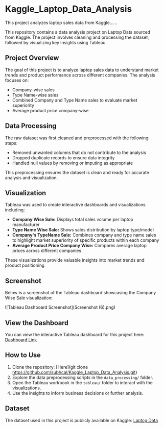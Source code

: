 # Kaggle_Laptop_Data_Analysis
This project analyzes laptop sales data from Kaggle......

This repository contains a data analysis project on Laptop Data sourced from Kaggle. The project involves cleaning and processing the dataset, followed by visualizing key insights using Tableau.

## Project Overview

The goal of this project is to analyze laptop sales data to understand market trends and product performance across different companies. The analysis focuses on:

- Company-wise sales
- Type Name-wise sales
- Combined Company and Type Name sales to evaluate market superiority
- Average product price company-wise

## Data Processing

The raw dataset was first cleaned and preprocessed with the following steps:

- Removed unwanted columns that do not contribute to the analysis
- Dropped duplicate records to ensure data integrity
- Handled null values by removing or imputing as appropriate

This preprocessing ensures the dataset is clean and ready for accurate analysis and visualization.

## Visualization

Tableau was used to create interactive dashboards and visualizations including:

- **Company Wise Sale:** Displays total sales volume per laptop manufacturer
- **Type Name Wise Sale:** Shows sales distribution by laptop type/model
- **Company's TypeName Sale:** Combines company and type name sales to highlight market superiority of specific products within each company
- **Average Product Price Company Wise:** Compares average laptop prices across different companies

These visualizations provide valuable insights into market trends and product positioning.

## Screenshot

Below is a screenshot of the Tableau dashboard showcasing the Company Wise Sale visualization:

![Tableau Dashboard Screenshot](Screenshot (6).png)

## View the Dashboard

You can view the interactive Tableau dashboard for this project here:  
[Dashboard Link](https://public.tableau.com/app/profile/subh.cal/viz/Kaggle_Laptop_Sales/Dashboard1?publish=yes)

## How to Use

1. Clone the repository:
   [Here](git clone https://github.com/subhcal/Kaggle_Laptop_Data_Analysis.git)
2. Explore the data preprocessing scripts in the `data_processing/` folder.
3. Open the Tableau workbook in the `tableau/` folder to interact with the visualizations.
4. Use the insights to inform business decisions or further analysis.

## Dataset

The dataset used in this project is publicly available on Kaggle: [Laptop Data](https://www.kaggle.com/datasets)
